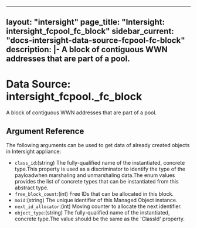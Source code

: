 
---
layout: "intersight"
page_title: "Intersight: intersight_fcpool_fc_block"
sidebar_current: "docs-intersight-data-source-fcpool-fc-block"
description: |-
A block of contiguous WWN addresses that are part of a pool.
---

# Data Source: intersight_fcpool._fc_block
A block of contiguous WWN addresses that are part of a pool.
## Argument Reference
The following arguments can be used to get data of already created objects in Intersight appliance:
* `class_id`:(string) The fully-qualified name of the instantiated, concrete type.This property is used as a discriminator to identify the type of the payloadwhen marshaling and unmarshaling data.The enum values provides the list of concrete types that can be instantiated from this abstract type. 
* `free_block_count`:(int) Free IDs that can be allocated in this block. 
* `moid`:(string) The unique identifier of this Managed Object instance. 
* `next_id_allocator`:(int) Moving counter to allocate the next identifier. 
* `object_type`:(string) The fully-qualified name of the instantiated, concrete type.The value should be the same as the 'ClassId' property. 
